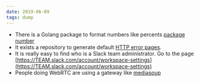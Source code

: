 ```yaml
---
date: 2019-06-09
tags: dump
---
```


- There is a Golang package to format numbers like percents [package number](https://godoc.org/golang.org/x/text/number)
- It exists a repository to generate default [HTTP error pages](https://github.com/HttpErrorPages/HttpErrorPages).
- It is really easy to find who is a Slack team administrator. Go to the page [https://TEAM.slack.com/account/workspace-settings](https://TEAM.slack.com/account/workspace-settings)
- People doing WebRTC are using a gateway like [mediasoup](https://mediasoup.org/)